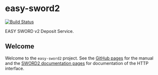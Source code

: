 easy-sword2
===========
[![Build Status](https://travis-ci.org/DANS-KNAW/easy-sword2.png?branch=master)](https://travis-ci.org/DANS-KNAW/easy-sword2)

EASY SWORD v2 Deposit Service.


Welcome
-------

Welcome to the `easy-sword2` project. See the [GitHub pages](https://dans-knaw.github.io/easy-sword2/) for the manual and the [SWORD2 documentation pages](http://swordapp.org/sword-v2/sword-v2-specifications/
) for documentation of the HTTP interface.
